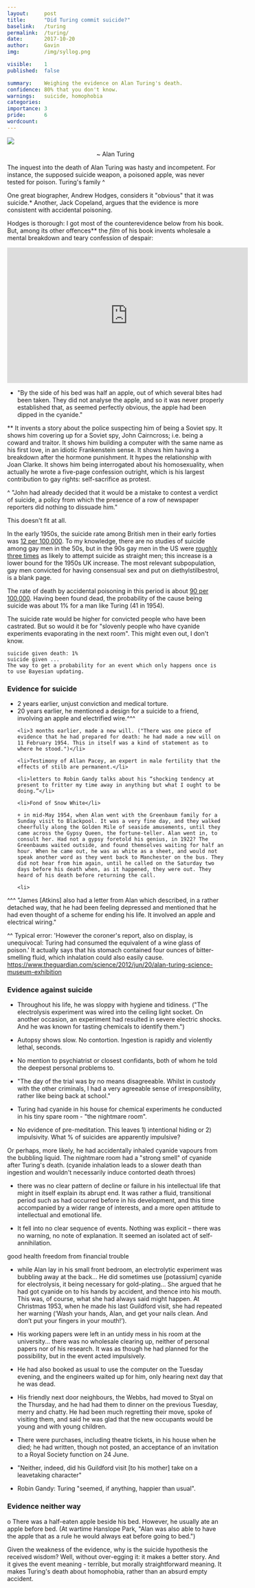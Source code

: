 ```yaml
---
layout: 	post
title:  	"Did Turing commit suicide?"
baselink:	/turing
permalink:	/turing/
date:   	2017-10-20
author:		Gavin	
img:		/img/syllog.png

visible:	1
published: 	false

summary:	Weighing the evidence on Alan Turing's death.
confidence: 80% that you don't know.
warnings: 	suicide, homophobia
categories: 
importance: 3
pride: 		6
wordcount: 		
---
```



<img src="/img/syllog.png"></a>
<center>~ Alan Turing</center>


The inquest into the death of Alan Turing was hasty and incompetent. For instance, the supposed suicide weapon, a poisoned apple, was never tested for poison. Turing's family ^

One great biographer, Andrew Hodges, considers it "obvious" that it was suicide.* Another, Jack Copeland, argues that the evidence is more consistent with accidental poisoning.

Hodges is thorough: I got most of the counterevidence below from his book. But, among its other offences** the <i>film</i> of his book invents wholesale a mental breakdown and teary confession of despair:

<iframe width="560" height="315" src="https://www.youtube.com/embed/zdyGvz2DSd8" frameborder="0" allowfullscreen></iframe>

* "By the side of his bed was half an apple, out of which several bites had been taken. They did not analyse the apple, and so it was never properly established that, as seemed perfectly obvious, the apple had been dipped in the cyanide."

**  It invents a story about the police suspecting him of being a Soviet spy. It shows him covering up for a Soviet spy, John Cairncross; i.e. being a coward and traitor. It shows him building a computer with the same name as his first love, in an idiotic Frankenstein sense. It shows him having a breakdown after the hormone punishment. It hypes the relationship with Joan Clarke. It shows him being interrogated about his homosexuality, when actually he wrote a five-page confession outright, which is his largest contribution to gay rights: self-sacrifice as protest.

^ "John had already decided that it would be a mistake to contest a verdict of suicide, a policy from which the presence of a row of newspaper reporters did nothing to dissuade him."


This doesn't fit at all.

In the early 1950s, the suicide rate among British men in their early forties was 
<a href="https://oup.silverchair-cdn.com/oup/backfile/Content_public/Journal/ije/39/6/10.1093_ije_dyq094/1/m_dyq094f3a.gif?Expires=1505678487&Signature=VCigV0ecvJUK5eIzdFDpm4hEH5gGdVCliOPEL0K8LZDwy9LYr8Tr~qHYcxZEIn8r7dcADLJIxiRCqDIimLxhsuYu-KD~uMmJIFffJr6xyPhl59eocUAnRSHV1TjsKGp6sptga4VTuOzFoUNxNZF2ENkLJxt6~TnfAh~3cmkxSu024m-UPF-LbQpKC9GxsopuaK1JAev0jbxTLIFSnYPgTia7q3OUgi0OWrJ3FtKjbxUJZ1tpm5QIgc83umqnkKB42mPQ6pWbg2A1aIm538efRON2GQJJUc0W-UQfhsCbOGSQH1eLPlWvIeDrOOnCd6uv9NCd2~4c~tqguKSdvLXS7A__&Key-Pair-Id=APKAIUCZBIA4LVPAVW3Q">12 per 100,000</a>. To my knowledge, there are no studies of suicide among gay men in the 50s, but in the 90s gay men in the US were <a href="https://www.ncbi.nlm.nih.gov/pmc/articles/PMC1447240/ ">roughly three times</a> as likely to attempt suicide as straight men; this increase is a lower bound for the 1950s UK increase. The most relevant subpopulation, gay men convicted for having consensual sex and put on diethylstilbestrol, is a blank page.

The rate of death by accidental poisoning in this period is about <a href="https://www.ons.gov.uk/ons/rel/hsq/health-statistics-quarterly/no--18--summer-2003/twentieth-century-mortality-trends-in-england-and-wales.pdf">90 per 100,000</a>.
Having been found dead, the probability of the cause being suicide was about 1% for a man like Turing (41 in 1954). 

The suicide rate would be higher for convicted people who have been castrated. But so would it be for "slovenly people who have cyanide experiments evaporating in the next room". This might even out, I don't know.



    suicide given death: 1%
    suicide given ...
    The way to get a probability for an event which only happens once is to use Bayesian updating.










<h3>Evidence for suicide</h3>

<ul>
	<li>2 years earlier, unjust conviction and medical torture.</li>
	<li>20 years earlier, he mentioned a design for a suicide to a friend, involving an apple and electrified wire.^^^</li>

	<li>3 months earlier, made a new will. ("There was one piece of evidence that he had prepared for death: he had made a new will on 11 February 1954. This in itself was a kind of statement as to where he stood.")</li>

	<li>Testimony of Allan Pacey, an expert in male fertility that the effects of stilb are permanent.</li>

	<li>letters to Robin Gandy talks about his “shocking tendency at present to fritter my time away in anything but what I ought to be doing.”</li>

	<li>Fond of Snow White</li>

	+ in mid-May 1954, when Alan went with the Greenbaum family for a Sunday visit to Blackpool. It was a very fine day, and they walked cheerfully along the Golden Mile of seaside amusements, until they came across the Gypsy Queen, the fortune-teller. Alan went in, to consult her. Had not a gypsy foretold his genius, in 1922? The Greenbaums waited outside, and found themselves waiting for half an hour. When he came out, he was as white as a sheet, and would not speak another word as they went back to Manchester on the bus. They did not hear from him again, until he called on the Saturday two days before his death when, as it happened, they were out. They heard of his death before returning the call.

	<li>
</ul>



^^^ "James [Atkins] also had a letter from Alan which described, in a rather detached way, that he had been feeling depressed and mentioned that he had even thought of a scheme for ending his life. It involved an apple and electrical wiring."

^^ Typical error:
'However the coroner's report, also on display, is unequivocal: Turing had consumed the equivalent of a wine glass of poison.' It actually says that his stomach contained four ounces of bitter-smelling fluid, which inhalation could also easily cause.
https://www.theguardian.com/science/2012/jun/20/alan-turing-science-museum-exhibition



<h3>Evidence against suicide</h3>

- Throughout his life, he was sloppy with hygiene and tidiness. ("The electrolysis experiment was wired into the ceiling light socket. On another occasion, an experiment had resulted in severe electric shocks. And he was known for tasting chemicals to identify them.")

- Autopsy shows slow. No contortion. Ingestion is rapidly and violently lethal, seconds.

- No mention to psychiatrist or closest confidants, both of whom he told the deepest personal problems to.

- "The day of the trial was by no means disagreeable. Whilst in custody with the other criminals, I had a very agreeable sense of irresponsibility, rather like being back at school." 
- Turing had cyanide in his house for chemical experiments he conducted in his tiny spare room - "the nightmare room".

- No evidence of pre-meditation.
This leaves 1) intentional hiding or 2) impulsivity. What % of suicides are apparently impulsive?

Or perhaps, more likely, he had accidentally inhaled cyanide vapours from the bubbling liquid. The nightmare room had a "strong smell" of cyanide after Turing's death. (cyanide inhalation leads to a slower death than ingestion and wouldn't necessarily induce contorted death throes)

- there was no clear pattern of decline or failure in his intellectual life that might in itself explain its abrupt end. It was rather a fluid, transitional period such as had occurred before in his development, and this time accompanied by a wider range of interests, and a more open attitude to intellectual and emotional life.

- It fell into no clear sequence of events. Nothing was explicit – there was no warning, no note of explanation. It seemed an isolated act of self-annihilation. 

good health 
freedom from financial trouble

- while Alan lay in his small front bedroom, an electrolytic experiment was bubbling away at the back... He did sometimes use [potassium] cyanide for electrolysis, it being necessary for gold-plating... She argued that he had got cyanide on to his hands by accident, and thence into his mouth. This was, of course, what she had always said might happen. At Christmas 1953, when he made his last Guildford visit, she had repeated her warning (‘Wash your hands, Alan, and get your nails clean. And don’t put your fingers in your mouth!’).

- His working papers were left in an untidy mess in his room at the university... there was no wholesale clearing up, neither of personal papers nor of his research. It was as though he had planned for the possibility, but in the event acted impulsively.

- He had also booked as usual to use the computer on the Tuesday evening, and the engineers waited up for him, only hearing next day that he was dead. 

- His friendly next door neighbours, the Webbs, had moved to Styal on the Thursday, and he had had them to dinner on the previous Tuesday, merry and chatty. He had been much regretting their move, spoke of visiting them, and said he was glad that the new occupants would be young and with young children. 

- There were purchases, including theatre tickets, in his house when he died; he had written, though not posted, an acceptance of an invitation to a Royal Society function on 24 June. 

- "Neither, indeed, did his Guildford visit [to his mother] take on a leavetaking character"

-  Robin Gandy: Turing "seemed, if anything, happier than usual".



<h3>Evidence neither way</h3>

o  There was a half-eaten apple beside his bed. However, he usually ate an apple before bed. (At wartime Hanslope Park, "Alan was also able to have the apple that as a rule he would always eat before going to bed.")


Given the weakness of the evidence, why is the suicide hypothesis the received wisdom? Well, without over-egging it: it makes a better story. And it gives the event meaning - terrible, but morally straightforward meaning. It makes Turing's death about homophobia, rather than an absurd empty accident.